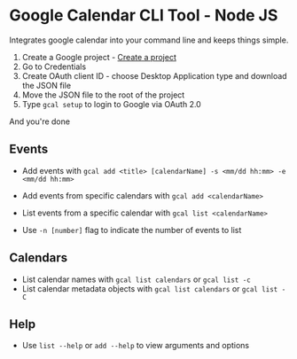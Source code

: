 # Google Calendar CLI Tool - Node JS

Integrates google calendar into your command line and keeps things simple.

1. Create a Google project - [Create a project](https://console.cloud.google.com/)
2. Go to Credentials
3. Create OAuth client ID - choose Desktop Application type and download the JSON file
4. Move the JSON file to the root of the project
5. Type `gcal setup` to login to Google via OAuth 2.0

And you're done

## Events

-   Add events with `gcal add <title> [calendarName] -s <mm/dd hh:mm> -e <mm/dd hh:mm>`
-   Add events from specific calendars with `gcal add <calendarName>`

-   List events from a specific calendar with `gcal list <calendarName>`
-   Use `-n [number]` flag to indicate the number of events to list

## Calendars

-   List calendar names with `gcal list calendars` or `gcal list -c`
-   List calendar metadata objects with `gcal list calendars` or `gcal list -C`

## Help

-   Use `list --help` or `add --help` to view arguments and options
